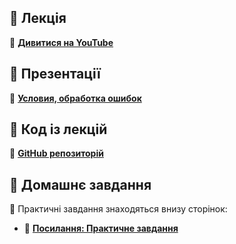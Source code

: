 ## 🎥 Лекція  
📌 **[Дивитися на YouTube](https://youtu.be/rLm7GU6YKAQ)**  

## 📑 Презентації  
📌 **[Условия, обработка ошибок](https://sites.google.com/view/dive-into-it/python/%D1%80%D0%BE%D0%B7%D0%B3%D0%B0%D0%BB%D1%83%D0%B6%D0%B5%D0%BD%D0%BD%D1%8F)** 

## 💾 Код із лекцій  
📌 **[GitHub репозиторій](https://github.com/OleksiiF/hillel_22072022/blob/main/29072022.py)**  

## 📝 Домашнє завдання 
📌 Практичні завдання знаходяться внизу сторінок:  
- 🔗 **[Посилання: Практичне завдання](https://sites.google.com/view/dive-into-it/python/%D1%80%D0%BE%D0%B7%D0%B3%D0%B0%D0%BB%D1%83%D0%B6%D0%B5%D0%BD%D0%BD%D1%8F)** 